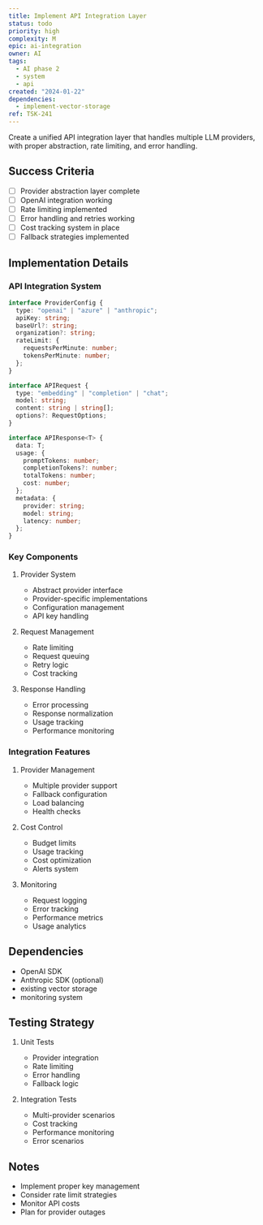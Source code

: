 ```yaml
---
title: Implement API Integration Layer
status: todo
priority: high
complexity: M
epic: ai-integration
owner: AI
tags:
  - AI phase 2
  - system
  - api
created: "2024-01-22"
dependencies:
  - implement-vector-storage
ref: TSK-241
---
```


Create a unified API integration layer that handles multiple LLM providers, with proper abstraction, rate limiting, and error handling.

## Success Criteria

- [ ] Provider abstraction layer complete
- [ ] OpenAI integration working
- [ ] Rate limiting implemented
- [ ] Error handling and retries working
- [ ] Cost tracking system in place
- [ ] Fallback strategies implemented

## Implementation Details

### API Integration System

```typescript
interface ProviderConfig {
  type: "openai" | "azure" | "anthropic";
  apiKey: string;
  baseUrl?: string;
  organization?: string;
  rateLimit: {
    requestsPerMinute: number;
    tokensPerMinute: number;
  };
}

interface APIRequest {
  type: "embedding" | "completion" | "chat";
  model: string;
  content: string | string[];
  options?: RequestOptions;
}

interface APIResponse<T> {
  data: T;
  usage: {
    promptTokens: number;
    completionTokens?: number;
    totalTokens: number;
    cost: number;
  };
  metadata: {
    provider: string;
    model: string;
    latency: number;
  };
}
```

### Key Components

1. Provider System

   - Abstract provider interface
   - Provider-specific implementations
   - Configuration management
   - API key handling

2. Request Management

   - Rate limiting
   - Request queuing
   - Retry logic
   - Cost tracking

3. Response Handling
   - Error processing
   - Response normalization
   - Usage tracking
   - Performance monitoring

### Integration Features

1. Provider Management

   - Multiple provider support
   - Fallback configuration
   - Load balancing
   - Health checks

2. Cost Control

   - Budget limits
   - Usage tracking
   - Cost optimization
   - Alerts system

3. Monitoring
   - Request logging
   - Error tracking
   - Performance metrics
   - Usage analytics

## Dependencies

- OpenAI SDK
- Anthropic SDK (optional)
- existing vector storage
- monitoring system

## Testing Strategy

1. Unit Tests

   - Provider integration
   - Rate limiting
   - Error handling
   - Fallback logic

2. Integration Tests
   - Multi-provider scenarios
   - Cost tracking
   - Performance monitoring
   - Error scenarios

## Notes

- Implement proper key management
- Consider rate limit strategies
- Monitor API costs
- Plan for provider outages
